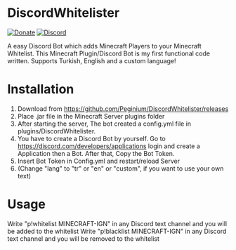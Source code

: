 # DiscordWhitelister
[![Donate](https://img.shields.io/badge/Paypal-donate-blue.svg)](https://www.paypal.me/)
[![Discord](https://img.shields.io/discord/742408927022546975?label=Discord)](https://discord.gg/jH3xweb9E4)  
  
A easy Discord Bot which adds Minecraft Players to your Minecraft Whitelist.
This Minecraft Plugin/Discord Bot is my first functional code written.
Supports Turkish, English and a custom language!
# Installation
1. Download from https://github.com/Peginium/DiscordWhitelister/releases
2. Place .jar file in the Minecraft Server plugins folder
3. After starting the server, The bot created a config.yml file in plugins/DiscordWhitelister.
4. You have to create a Discord Bot by yourself. Go to https://discord.com/developers/applications login and create a Application then a Bot. After that, Copy the Bot Token.
5. Insert Bot Token in Config.yml and restart/reload Server
6. (Change "lang" to "tr" or "en" or "custom", if you want to use your own text)

# Usage
Write "p!whitelist MINECRAFT-IGN" in any Discord text channel and you will be added to the whitelist
Write "p!blacklist MINECRAFT-IGN" in any Discord text channel and you will be removed to the whitelist
